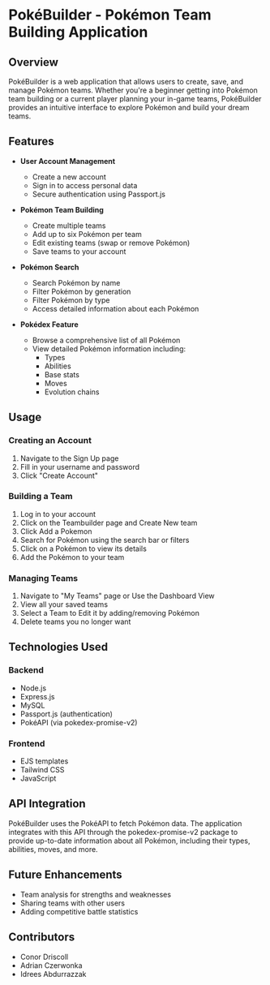 # PokéBuilder - Pokémon Team Building Application

## Overview
PokéBuilder is a web application that allows users to create, save, and manage Pokémon teams. Whether you're a beginner getting into Pokémon team building or a current player planning your in-game teams, PokéBuilder provides an intuitive interface to explore Pokémon and build your dream teams.

## Features
- **User Account Management**
  - Create a new account
  - Sign in to access personal data
  - Secure authentication using Passport.js

- **Pokémon Team Building**
  - Create multiple teams
  - Add up to six Pokémon per team
  - Edit existing teams (swap or remove Pokémon)
  - Save teams to your account

- **Pokémon Search**
  - Search Pokémon by name
  - Filter Pokémon by generation
  - Filter Pokémon by type
  - Access detailed information about each Pokémon

- **Pokédex Feature**
  - Browse a comprehensive list of all Pokémon
  - View detailed Pokémon information including:
    - Types
    - Abilities
    - Base stats
    - Moves
    - Evolution chains


## Usage

### Creating an Account
1. Navigate to the Sign Up page
2. Fill in your username and password
3. Click "Create Account"

### Building a Team
1. Log in to your account
2. Click on the Teambuilder page and Create New team
3. Click Add a Pokemon
4. Search for Pokémon using the search bar or filters
5. Click on a Pokémon to view its details
6. Add the Pokémon to your team

### Managing Teams
1. Navigate to "My Teams" page or Use the Dashboard View
2. View all your saved teams
3. Select a Team to Edit it by adding/removing Pokémon
4. Delete teams you no longer want

## Technologies Used

### Backend
- Node.js
- Express.js
- MySQL
- Passport.js (authentication)
- PokéAPI (via pokedex-promise-v2)

### Frontend
- EJS templates
- Tailwind CSS
- JavaScript

## API Integration
PokéBuilder uses the PokéAPI to fetch Pokémon data. The application integrates with this API through the pokedex-promise-v2 package to provide up-to-date information about all Pokémon, including their types, abilities, moves, and more.

## Future Enhancements
- Team analysis for strengths and weaknesses
- Sharing teams with other users
- Adding competitive battle statistics

## Contributors
- Conor Driscoll
- Adrian Czerwonka
- Idrees Abdurrazzak
